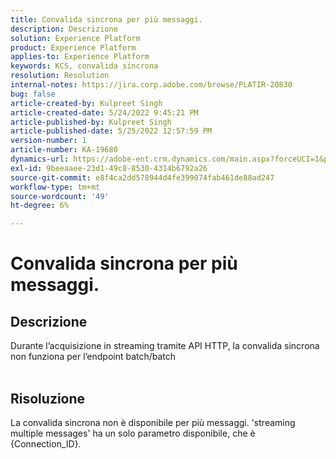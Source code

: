 ```yaml
---
title: Convalida sincrona per più messaggi.
description: Descrizione
solution: Experience Platform
product: Experience Platform
applies-to: Experience Platform
keywords: KCS, convalida sincrona
resolution: Resolution
internal-notes: https://jira.corp.adobe.com/browse/PLATIR-20830
bug: false
article-created-by: Kulpreet Singh
article-created-date: 5/24/2022 9:45:21 PM
article-published-by: Kulpreet Singh
article-published-date: 5/25/2022 12:57:59 PM
version-number: 1
article-number: KA-19680
dynamics-url: https://adobe-ent.crm.dynamics.com/main.aspx?forceUCI=1&pagetype=entityrecord&etn=knowledgearticle&id=efcbcfcc-aadb-ec11-a7b6-0022480b01c5
exl-id: 9beeaaee-23d1-49c8-8530-4314b6792a26
source-git-commit: e8f4ca2dd578944d4fe399074fab461de88ad247
workflow-type: tm+mt
source-wordcount: '49'
ht-degree: 6%

---
```


# Convalida sincrona per più messaggi.

## Descrizione

Durante l’acquisizione in streaming tramite API HTTP, la convalida sincrona non funziona per l’endpoint batch/batch
<br> 

## Risoluzione


La convalida sincrona non è disponibile per più messaggi.
&#39;streaming multiple messages&#39; ha un solo parametro disponibile, che è {Connection_ID}.
